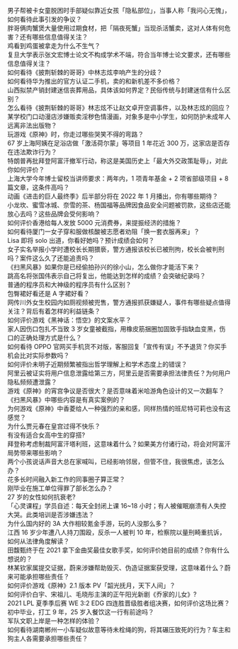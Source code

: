 男子帮被卡女童脱困时手部疑似靠近女孩「隐私部位」，当事人称「我问心无愧」，如何看待此事引发的争议？  
胖哥俩肉蟹煲大量使用过期食材，把「隔夜死蟹」当现杀活蟹卖，这对人体有何危害？还有哪些信息值得关注？  
鸡看到鸡蛋被拿走为什么不生气？  
复旦大学表示张文宏博士论文不构成学术不端，符合当年博士论文要求，还有哪些信息值得关注？  
如何看待《披荆斩棘的哥哥》中林志炫李响产生的分歧？  
如何看待华为推出的官方认证二手机，卖的和新机差不多价格？  
山西拟禁产销封建迷信丧葬用品，具体该如何界定？民俗传统与封建迷信有什么区别？  
怎么看待《披荆斩棘的哥哥》林志炫不让赵文卓开空调事件，以及林志炫的回应？  
某学校门口动漫店涉嫌贩卖淫秽色情漫画，对象多是中小学生，如何防护未成年人远离非法出版物？  
玩游戏《原神》时，你走过哪些哭笑不得的弯路？  
67 岁上海阿姨在足浴店做「激活荷尔蒙」等项目 1 年花近 300 万，这家店是否存在违法欺诈行为？  
特朗普再批拜登阿富汗撤军行动，称这是美国历史上「最大外交政策耻辱」，对此你如何评价？  
上海大学今年博士留校当讲师要求：两年内，1 项青年基金 + 2 项省部级项目 + 8 篇文章，这条件高吗？  
动画《进击的巨人最终季》后半部分将在 2022 年 1 月播出，你有哪些期待？  
小龙坎、蜜雪冰城、奈雪的茶、杨国福等品牌因食品安全问题被罚款，这些店还能放心去吗？这些品牌会受何影响？  
如何评价香港给每人发放 5000 元消费券，来提振经济的措施？  
如何看待厦门一女子穿和服做核酸被志愿者劝阻「换一套衣服再来」？  
Lisa 即将 solo 出道，你看好她吗？预计成绩会如何？  
女子实名举报小学时遭校长长期猥亵，警方通报该校长已被刑拘，校长会被判刑吗？案件这么久了还能追责吗？  
《扫黑风暴》如果你是已经偷拍孙兴的徐小山，怎么做你才能活下来？  
跳高名将张国伟表示自己将复出，他能达到怎样的成绩？会突破纪录吗？  
普通的程序员和大神级的程序员有什么区别？  
包臀裙好看还是 A 字裙好看？  
网传川外女生校园内如厕视频被兜售，警方通报抓获嫌疑人，事件有哪些疑点值得关注？背后有着怎样的利益链条？  
如何评价游戏《黑神话：悟空》的文案水平？  
家人因伤口包扎不当致 3 岁女童被截指，用橡皮筋捆圈加固致手指缺血变黑，伤口的正确处理方式是什么？  
如何看待 OPPO 官网买手机货不对版，客服回复「宣传有误」不予退货？你买手机会比对实际参数吗？  
如何评价未明子近期频繁被指出哲学理解上和学术态度上的错误？  
阿里云被证实将用户信息泄露给第三方，阿里云是否需要承担法律责任？为何用户隐私频频遭泄露？  
游戏《原神》的宵宫争议是否很大？是否意味着米哈游角色设计的又一次翻车？  
《扫黑风暴》中哪些内容是有真实案例的？  
为何游戏《原神》中香菱给人一种强烈的亲和感，同样热情的班尼特可莉也没有这感觉？  
为什么贾元春在皇宫过得不快乐？  
有没有适合女高中生的穿搭?  
拜登称考虑制裁阿富汗塔利班，这意味着什么？如果美方付诸行动，将会对阿富汗局势带来哪些影响？  
两个小孩说话声音大总在家喊叫，已经影响邻居，但管不住，我很焦虑，该怎么办？  
花多长时间融入新工作的同事圈子算正常？  
刚毕业在施工单位得罪了部长怎么办？  
27 岁的女性如何抗衰老?  
「心灵课程」学员自述：每天全封闭上课 16~18 小时；有人被催眠崩溃有人失控大哭。此类培训是否涉嫌违法？  
为什么国内好的 3A 大作相较氪金手游，玩的人没那么多？  
江西 16 岁少年遭八人持刀围殴，反杀一人被判 10 年，检察院以量刑畸重抗诉，如何从法律角度解读？  
田馥甄终于在 2021 拿下金曲奖最佳女歌手奖，如何评价她目前的成绩？你有什么想说的？  
林某钦家属提交证据，蔚来涉嫌帮助毁灭、伪造证据案获受理，这意味着什么？蔚来可能承担哪些责任？  
如何评价游戏《原神》2.1 版本 PV「韶光抚月，天下人间」？  
如何评价白宇、宋祖儿、毛晓彤主演的正午阳光新剧《乔家的儿女》?  
2021 LPL 夏季季后赛 WE 3:2 EDG 四连胜晋级胜者组决赛，如何评价这场比赛？  
初中毕业，打工 9 年，25 岁入餐饮这一行有前途吗？  
军队文职上岸是一种怎样的体验？  
如何看待湖南郴州一小车疑似故意等待未栓绳的狗，将其碾压致死的行为？车主和狗主人各需要承担哪些责任？  
